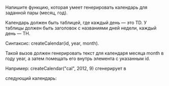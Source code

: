 Напишите функцию, которая умеет генерировать календарь для заданной пары (месяц, год).

Календарь должен быть таблицей, где каждый день — это TD. У таблицы должен быть заголовок с названиями дней недели,
каждый день — TH.

Синтаксис: createCalendar(id, year, month).

Такой вызов должен генерировать текст для календаря месяца month в году year, а затем помещать его внутрь элемента
с указанным id.

Например: createCalendar("cal", 2012, 9) сгенерирует в <div id='cal'></div> следующий календарь: